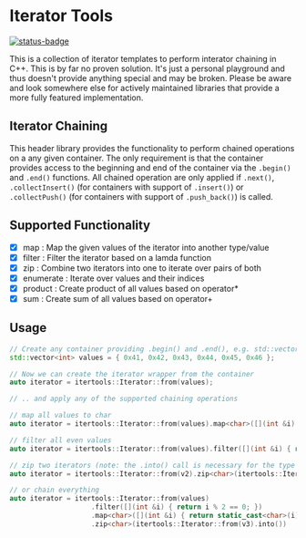 # Iterator Tools
[![status-badge](https://github-drone.code-ape.dev/api/badges/2/status.svg)](https://github-drone.code-ape.dev/repos/2)

This is a collection of iterator templates to perform interator chaining in C++. This is by far no proven solution. It's just a personal playground and thus doesn't provide anything special and may be broken. Please be aware and look somewhere else for actively maintained libraries that provide a more fully featured implementation.

## Iterator Chaining
This header library provides the functionality to perform chained operations on a any given container. The only requirement is that the container provides access to the beginning and end of the container via the `.begin()` and `.end()` functions. All chained operation are only applied if `.next()`, `.collectInsert()` (for containers with support of `.insert()`) or `.collectPush()` (for containers with support of `.push_back()`) is called.

## Supported Functionality
* [X] map : Map the given values of the iterator into another type/value
* [X] filter : Filter the iterator based on a lamda function
* [X] zip : Combine two iterators into one to iterate over pairs of both
* [X] enumerate : Iterate over values and their indices
* [X] product : Create product of all values based on operator*
* [X] sum : Create sum of all values based on operator+

## Usage
```C++
// Create any container providing .begin() and .end(), e.g. std::vector
std::vector<int> values = { 0x41, 0x42, 0x43, 0x44, 0x45, 0x46 };

// Now we can create the iterator wrapper from the container
auto iterator = itertools::Iterator::from(values);

// .. and apply any of the supported chaining operations

// map all values to char
auto iterator = itertools::Iterator::from(values).map<char>([](int &i) { return static_cast<char>(i); })

// filter all even values
auto iterator = itertools::Iterator::from(values).filter([](int &i) { return i % 2 == 0; })

// zip two iterators (note: the .into() call is necessary for the type change)
auto iterator = itertools::Iterator::from(v2).zip<char>(itertools::Iterator::from(v3).into())

// or chain everything
auto iterator = itertools::Iterator::from(values)
                    .filter([](int &i) { return i % 2 == 0; })
                    .map<char>([](int &i) { return static_cast<char>(i); })
                    .zip<char>(itertools::Iterator::from(v3).into())
```
